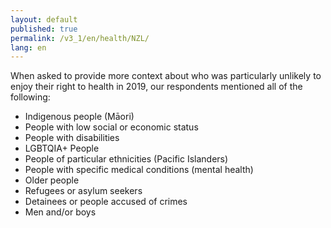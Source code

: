 ```yaml
---
layout: default
published: true
permalink: /v3_1/en/health/NZL/
lang: en
---
```

When asked to provide more context about who was particularly unlikely to enjoy their right to health in 2019, our respondents mentioned all of the following:

-	Indigenous people (Māori)
-	People with low social or economic status
-	People with disabilities
-	LGBTQIA+ People
-	People of particular ethnicities (Pacific Islanders)
-	People with specific medical conditions (mental health)
-	Older people
-	Refugees or asylum seekers
-	Detainees or people accused of crimes
-	Men and/or boys
